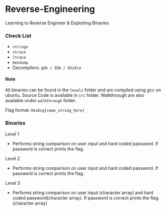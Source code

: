 # Reverse-Engineering
Learning to Reverse Engineer & Exploiting Binaries 

### Check List
- `strings`
- `strace`
- `ltrace`
- `Hexdump`
- Decompilers: `gdb / IDA / Ghidra `


#### Note  
All binaries can be found in the `levels` folder and are compiled using gcc on ubuntu. Source Code is available in `src` folder. Walkthrough are also available under `walkthrough` folder.

Flag format: `RevEng{some_string_here}`


### Binaries
Level 1
- Performs string comparison on user input and hard coded password. If password is correct prints the flag.

Level 2
- Performs string comparison on user input and hard coded password. If password is correct prints the flag.

Level 3
- Performs string comparison on user input (character array) and hard coded password(character array). If password is correct prints the flag. (character array)
